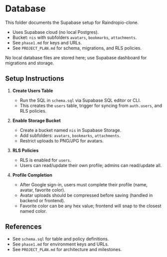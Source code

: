 # Database

This folder documents the Supabase setup for Raindropio-clone.

- Uses Supabase cloud (no local Postgres).
- Bucket: `nis` with subfolders `avatars`, `bookmarks`, `attachments`.
- See `phase1.md` for keys and URLs.
- See `PROJECT_PLAN.md` for schema, migrations, and RLS policies.

No local database files are stored here; use Supabase dashboard for migrations and storage.

## Setup Instructions

1. **Create Users Table**
	- Run the SQL in `schema.sql` via Supabase SQL editor or CLI.
	- This creates the `users` table, trigger for syncing from `auth.users`, and RLS policies.

2. **Enable Storage Bucket**
	- Create a bucket named `nis` in Supabase Storage.
	- Add subfolders: `avatars`, `bookmarks`, `attachments`.
	- Restrict uploads to PNG/JPG for avatars.

3. **RLS Policies**
	- RLS is enabled for `users`.
	- Users can read/update their own profile; admins can read/update all.

4. **Profile Completion**
	- After Google sign-in, users must complete their profile (name, avatar, favorite color).
	- Avatar uploads should be compressed before saving (handled in backend or frontend).
	- Favorite color can be any hex value; frontend will snap to the closest named color.

## References
- See `schema.sql` for table and policy definitions.
- See `phase1.md` for environment keys and URLs.
- See `PROJECT_PLAN.md` for architecture and milestones.
